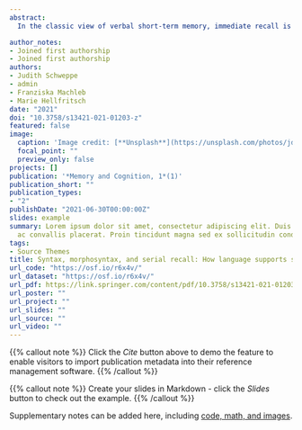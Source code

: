 ```yaml
---
abstract: 
  In the classic view of verbal short-term memory, immediate recall is achieved by maintaining phonologicalrepresentations, while the influence of other linguistic information is negligible. According to language-based accounts, short-term retention of verbal material is inherently bound to language production and comprehension, thus also influenced by semantic or syntactic factors. In line with this, serial recall is better when lists are presented in a canonical word order for English rather than in a noncanonical order (e.g., when adjectives precede nouns rather than vice versa; Perham et al., 2009, Quarterly Journal of Experimental Psychology, 62[7], 1285–1293). However, in many languages, grammaticality is not exclusively determined by word order. In German, an adjective–noun sequence is grammatical only if the adjective is inflected in congruence with the noun’s person, number, and grammatical gender. Therefore, we investigated whether similar effects of syntactic word order occur in German. In two modified replications of Perham et al.’s study, we presented lists of three pairs of adjectives and nouns, presented in adjective–noun or in noun–adjective order. In addition, we manipulated morphosyntactic congruence between nouns and adjectives within pairs (Exp. 1: congruently inflected vs. uninflected adjectives; Exp. 2: congruently inflected vs. incongruently inflected adjectives). Both experiments show an interaction: Word order affected recall performance only when adjectives were inflected in congruence with the corresponding noun. These findings are in line with language-based models and indicate that, in a language that determines grammaticality in an interplay of syntactic and morphosyntactic factors, word order alone is not sufficient to improve verbal short-term memory.

author_notes:
- Joined first authorship
- Joined first authorship
authors:
- Judith Schweppe
- admin
- Franziska Machleb
- Marie Hellfritsch
date: "2021"
doi: "10.3758/s13421-021-01203-z"
featured: false
image:
  caption: 'Image credit: [**Unsplash**](https://unsplash.com/photos/jdD8gXaTZsc)'
  focal_point: ""
  preview_only: false
projects: []
publication: '*Memory and Cognition, 1*(1)'
publication_short: ""
publication_types:
- "2"
publishDate: "2021-06-30T00:00:00Z"
slides: example
summary: Lorem ipsum dolor sit amet, consectetur adipiscing elit. Duis posuere tellus
  ac convallis placerat. Proin tincidunt magna sed ex sollicitudin condimentum.
tags:
- Source Themes
title: Syntax, morphosyntax, and serial recall: How language supports short-term memory
url_code: "https://osf.io/r6x4v/"
url_dataset: "https://osf.io/r6x4v/"
url_pdf: https://link.springer.com/content/pdf/10.3758/s13421-021-01203-z.pdf
url_poster: ""
url_project: ""
url_slides: ""
url_source: ""
url_video: ""
---
```


{{% callout note %}}
Click the *Cite* button above to demo the feature to enable visitors to import publication metadata into their reference management software.
{{% /callout %}}

{{% callout note %}}
Create your slides in Markdown - click the *Slides* button to check out the example.
{{% /callout %}}

Supplementary notes can be added here, including [code, math, and images](https://wowchemy.com/docs/writing-markdown-latex/).
